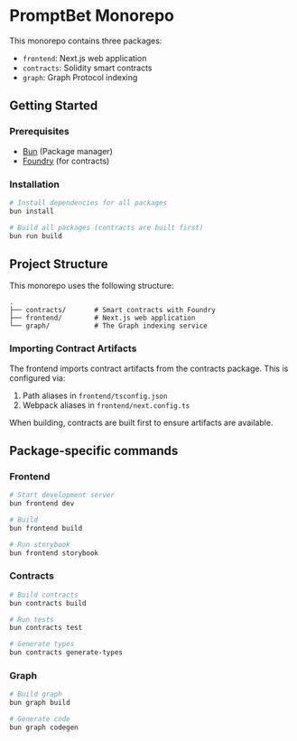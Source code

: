 # PromptBet Monorepo

This monorepo contains three packages:

- `frontend`: Next.js web application
- `contracts`: Solidity smart contracts
- `graph`: Graph Protocol indexing

## Getting Started

### Prerequisites

- [Bun](https://bun.sh/) (Package manager)
- [Foundry](https://book.getfoundry.sh/getting-started/installation) (for contracts)

### Installation

```bash
# Install dependencies for all packages
bun install

# Build all packages (contracts are built first)
bun run build
```

## Project Structure

This monorepo uses the following structure:

```
.
├── contracts/       # Smart contracts with Foundry
├── frontend/        # Next.js web application
└── graph/           # The Graph indexing service
```

### Importing Contract Artifacts

The frontend imports contract artifacts from the contracts package. This is configured via:

1. Path aliases in `frontend/tsconfig.json`
2. Webpack aliases in `frontend/next.config.ts` 

When building, contracts are built first to ensure artifacts are available.

## Package-specific commands

### Frontend

```bash
# Start development server
bun frontend dev

# Build
bun frontend build

# Run storybook
bun frontend storybook
```

### Contracts

```bash
# Build contracts
bun contracts build

# Run tests
bun contracts test

# Generate types
bun contracts generate-types
```

### Graph

```bash
# Build graph
bun graph build

# Generate code
bun graph codegen
```